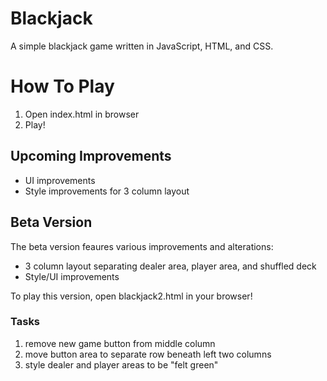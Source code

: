<h1>Blackjack</h1>

A simple blackjack game written in JavaScript, HTML, and CSS.

<h1>How To Play</h1>
<ol>
	<li>Open index.html in browser</li>
	<li>Play!</li>
</ol>



<h2>Upcoming Improvements</h2>
	<ul>
		<li>UI improvements</li>
		<li>Style improvements for 3 column layout</li>
	</ul>


<h2>Beta Version</h2>
The beta version feaures various improvements and alterations:
	<ul>
		<li>3 column layout separating dealer area, player area, and shuffled deck</li>
		<li>Style/UI improvements</li>
	</ul>

To play this version, open blackjack2.html in your browser!


<h3>Tasks</h3>
	<ol>
		<li>remove new game button from middle column</li>
		<li>move button area to separate row beneath left two columns</li>
		<li>style dealer and player areas to be "felt green"</li>
	</ol>
